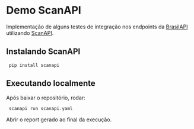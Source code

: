 # Demo ScanAPI

Implementação de alguns testes de integração nos endpoints da [BrasilAPI](https://brasilapi.com.br/docs) utilizando [ScanAPI](https://scanapi.dev/).

## Instalando ScanAPI

```shell
 pip install scanapi
```

## Executando localmente

Após baixar o repositório, rodar:

```shell
 scanapi run scanapi.yaml
```

Abrir o report gerado ao final da execução.
